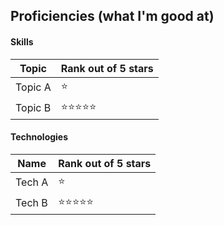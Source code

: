 ## Proficiencies (what I'm good at)

#### Skills

| Topic | Rank out of 5 stars |
| ----- | ------------------- |
| Topic A | :star: |
| Topic B | :star::star::star::star::star: |

#### Technologies

| Name | Rank out of 5 stars |
| ---- | ------------------- |
| Tech A | :star: |
| Tech B | :star::star::star::star::star: |
